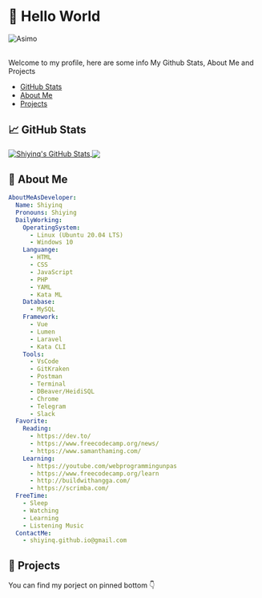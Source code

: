 # 👋 Hello World 

<div align="left">
  <img align="center" src="https://media.giphy.com/media/3ohjUQ7thol3lxFYDS/giphy.gif" alt="Asimo" />
</div>
</br>

Welcome to my profile, here are some info My Github Stats, About Me and Projects
  - [GitHub Stats](#github-stats)
  - [About Me](#about-me)
  - [Projects](#projects)
## <a id="github-stats"></a> &#x1f4c8; GitHub Stats

<a href="https://github.com/Shiyinq/Shiyinq">
  <img align="center" src="https://github-readme-stats.vercel.app/api?username=Shiyinq&show_icons=true&line_height=27&count_private=true&theme=tokyonight" alt="Shiyinq's GitHub Stats" />
</a>

<a href="https://github.com/Shiyinq/Shiyinq">
  <img align="center" src="https://github-readme-stats.vercel.app/api/top-langs/?username=Shiyinq&hide=css&card_width=345&theme=tokyonight" />
</a>

## <a id="about-me"></a>📜 About Me

```yaml
AboutMeAsDeveloper:
  Name: Shiyinq
  Pronouns: Shiying
  DailyWorking:
    OperatingSystem:
      - Linux (Ubuntu 20.04 LTS)
      - Windows 10
    Languange:
      - HTML
      - CSS
      - JavaScript
      - PHP
      - YAML
      - Kata ML
    Database:
      - MySQL
    Framework:
      - Vue
      - Lumen
      - Laravel
      - Kata CLI
    Tools:
      - VsCode
      - GitKraken
      - Postman
      - Terminal
      - DBeaver/HeidiSQL
      - Chrome
      - Telegram
      - Slack
  Favorite:
    Reading:
      - https://dev.to/
      - https://www.freecodecamp.org/news/
      - https://www.samanthaming.com/
    Learning:
      - https://youtube.com/webprogrammingunpas
      - https://www.freecodecamp.org/learn
      - http://buildwithangga.com/
      - https://scrimba.com/
  FreeTime:
    - Sleep
    - Watching
    - Learning
    - Listening Music
  ContactMe:
    - shiyinq.github.io@gmail.com
```
## <a id="projects"></a> 🚧 Projects
You can find my porject on pinned bottom 👇

<!--
**Shiyinq/Shiyinq** is a ✨ _special_ ✨ repository because its `README.md` (this file) appears on your GitHub profile.

Here are some ideas to get you started:

- 🔭 I’m currently working on ...
- 🌱 I’m currently learning ...
- 👯 I’m looking to collaborate on ...
- 🤔 I’m looking for help with ...
- 💬 Ask me about ...
- 📫 How to reach me: ...
- 😄 Pronouns: ...
- ⚡ Fun fact: ...
-->
